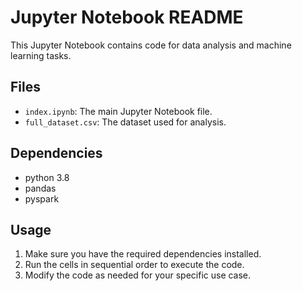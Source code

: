 
# Jupyter Notebook README

This Jupyter Notebook contains code for data analysis and machine learning tasks.

## Files

- `index.ipynb`: The main Jupyter Notebook file.
- `full_dataset.csv`: The dataset used for analysis.

## Dependencies

- python 3.8
- pandas
- pyspark

## Usage

1. Make sure you have the required dependencies installed.
2. Run the cells in sequential order to execute the code.
3. Modify the code as needed for your specific use case.

